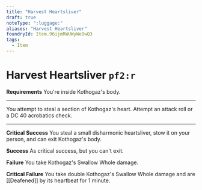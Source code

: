 ```yaml
---
title: "Harvest Heartsliver"
draft: true
noteType: ":luggage:"
aliases: "Harvest Heartsliver"
foundryId: Item.96ijmRWUWyWeOwQ3
tags:
  - Item
---
```


# Harvest Heartsliver `pf2:r`

**Requirements** You're inside Kothogaz's body.

* * *

You attempt to steal a section of Kothogaz's heart. Attempt an attack roll or a DC 40 acrobatics check.

* * *

**Critical Success** You steal a small disharmonic heartsliver, stow it on your person, and can exit Kothogaz's body.

**Success** As critical success, but you can't exit.

**Failure** You take Kothogaz's Swallow Whole damage.

**Critical Failure** You take double Kothogaz's Swallow Whole damage and are [[Deafened]] by its heartbeat for 1 minute.
